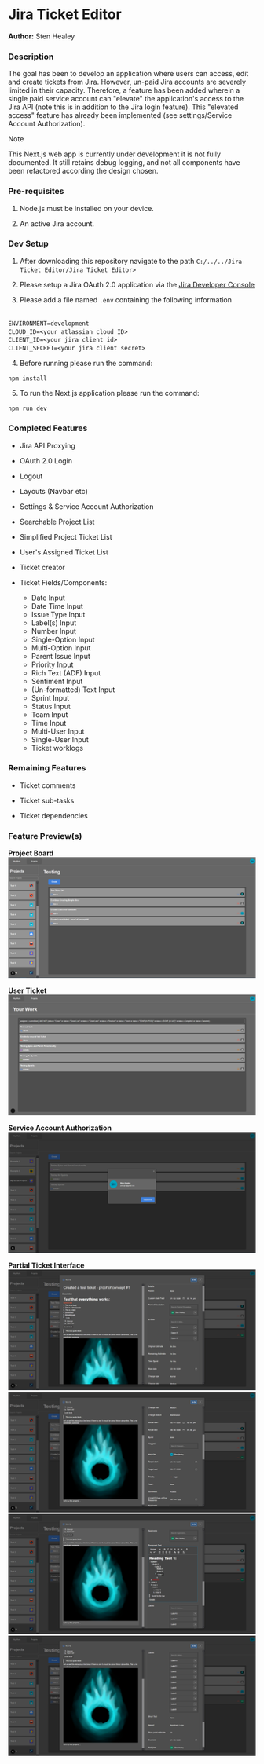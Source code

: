 # Jira Ticket Editor

**Author:** Sten Healey


### **Description**
The goal has been to develop an application where users can access, edit and create tickets from Jira. However, un-paid Jira accounts are severely limited in their capacity. Therefore, a feature has been added wherein a single paid service account can "elevate" the application's access to the Jira API (note this is in addition to the Jira login feature). This "elevated access" feature has already been implemented (see settings/Service Account Authorization).

> [!Note] 
> This Next.js web app is currently under development it is not fully documented. It still retains debug logging, and not all components have been refactored according the design chosen.


### **Pre-requisites**

1. Node.js must be installed on your device.

2. An active Jira account.


### **Dev Setup**

1. After downloading this repository navigate to the path `C:/../../Jira Ticket Editor/Jira Ticket Editor>`

2. Please setup a Jira OAuth 2.0 application via the [Jira Developer Console](https://developer.atlassian.com/console/myapps/)

3. Please add a file named `.env` containing the following information

```txt

ENVIRONMENT=development
CLOUD_ID=<your atlassian cloud ID>
CLIENT_ID=<your jira client id>
CLIENT_SECRET=<your jira client secret>

```

4. Before running please run the command:

```shell
npm install
```

5. To run the Next.js application please run the command:

```shell
npm run dev
```


### **Completed Features**

- Jira API Proxying

- OAuth 2.0 Login

- Logout

- Layouts (Navbar etc)

- Settings & Service Account Authorization

- Searchable Project List

- Simplified Project Ticket List

- User's Assigned Ticket List

- Ticket creator

- Ticket Fields/Components:
  - Date Input
  - Date Time Input
  - Issue Type Input
  - Label(s) Input
  - Number Input
  - Single-Option Input
  - Multi-Option Input
  - Parent Issue Input
  - Priority Input
  - Rich Text (ADF) Input
  - Sentiment Input
  - (Un-formatted) Text Input
  - Sprint Input
  - Status Input
  - Team Input
  - Time Input
  - Multi-User Input
  - Single-User Input
  - Ticket worklogs


### **Remaining Features**

- Ticket comments

- Ticket sub-tasks

- Ticket dependencies

### **Feature Preview(s)**

**Project Board**
![Project Board](Docs/Project%20Boards.PNG)

**User Ticket**
![User Ticket Board](Docs/User%20Tickets.PNG)

**Service Account Authorization**
![Service Account Authorization](Docs/Service%20Account%20Authorization%20v2.PNG)

**Partial Ticket Interface**
![Ticket Interface Part 1](Docs/Incomplete%20Ticket%20Interface%20Part%201.PNG)
![Ticket Interface Part 2](Docs/Incomplete%20Ticket%20Interface%20Part%202.PNG)
![Ticket Interface Part 3](Docs/Incomplete%20Ticket%20Interface%20Part%203.PNG)
![Ticket Interface Part 4](Docs/Incomplete%20Ticket%20Interface%20Part%204.PNG)